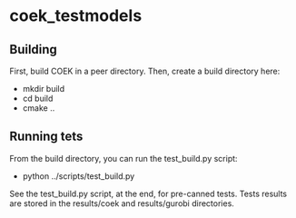 # coek_testmodels

## Building

First, build COEK in a peer directory.  Then, create a build directory here:

* mkdir build
* cd build
* cmake ..

## Running tets

From the build directory, you can run the test_build.py script:

* python ../scripts/test_build.py <name>

See the test_build.py script, at the end, for pre-canned tests.  Tests
results are stored in the results/coek and results/gurobi directories.

